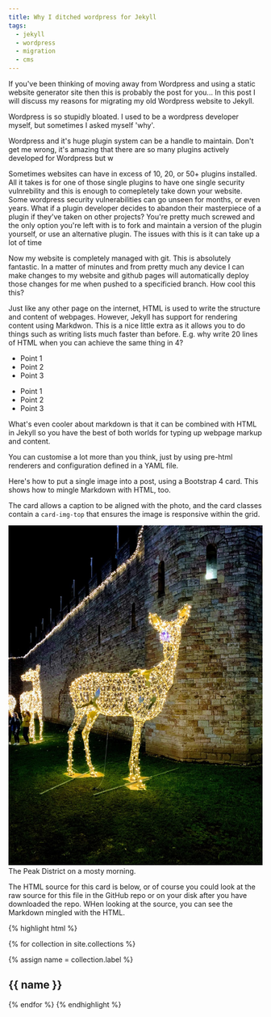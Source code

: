 ```yaml
---
title: Why I ditched wordpress for Jekyll
tags:
  - jekyll
  - wordpress
  - migration
  - cms
---
```


If you've been thinking of moving away from Wordpress and using a static website generator site then this is probably the post for you... In this post I will discuss my reasons for migrating my old Wordpress website to Jekyll.


Wordpress is so stupidly bloated.
I used to be a wordpress developer myself, but sometimes I asked myself 'why'.

Wordpress and it's huge plugin system can be a handle to maintain. Don't get me wrong, it's amazing that there are so many plugins actively developed for Wordpress but w

Sometimes websites can have in excess of 10, 20, or 50+ plugins installed. All it takes is for one of those single plugins to have one single security vulnrebility and this is enough to comepletely take down your website. Some wordpress security vulnerabilities can go unseen for months, or even years. What if a plugin developer decides to abandon their masterpiece of a plugin if they've taken on other projects? You're pretty much screwed and the only option you're left with is to fork and maintain a version of the plugin yourself, or use an alternative plugin. The issues with this is it can take up a lot of time

<!--more-->

Now my website is completely managed with git. This is absolutely fantastic. In a matter of minutes and from pretty much any device I can make changes to my website and github pages will automatically deploy those changes for me when pushed to a specificied branch. How cool this this?

Just like any other page on the internet, HTML is used to write the structure and content of webpages. However, Jekyll has support for rendering content using Markdwon. This is a nice little extra as it allows you to do things such as writing lists much faster than before. E.g. why write 20 lines of HTML when you can achieve the same thing in 4?

* Point 1
* Point 2
* Point 3

<ul>
    <li>
        Point 1
    </li>
    <li>
        Point 2
    </li>
    <li>
        Point 3
    </li>
</ul>

What's even cooler about markdown is that it can be combined with HTML in Jekyll so you have the best of both worlds for typing up webpage markup and content.

You can customise a lot more than you think, just by using pre-html renderers and configuration defined in a YAML file.


Here's how to put a single image into a post, using a Bootstrap 4 card. This shows how to mingle Markdown with HTML, too.

<!--more-->

The card allows a caption to be aligned with the photo, and the card classes contain a `card-img-top` that ensures the image is responsive within the grid.

<div class="card mb-3">
    <img class="card-img-top" src="/static/img/christmas_in_cardiff.jpg"/>
    <div class="card-body bg-light">
        <div class="card-text">
            The Peak District on a mosty morning.
        </div>
    </div>
</div>

The HTML source for this card is below, or of course you could look at the raw source for this file in the GitHub repo or on your disk after you have downloaded the repo. WHen looking at the source, you can see the Markdown mingled with the HTML.

{% highlight html %}

{% for collection in site.collections %}

  {% assign name = collection.label %}

  <section>
    <h1>{{ name }}</h1>
   
  </section>

{% endfor %}
{% endhighlight %}